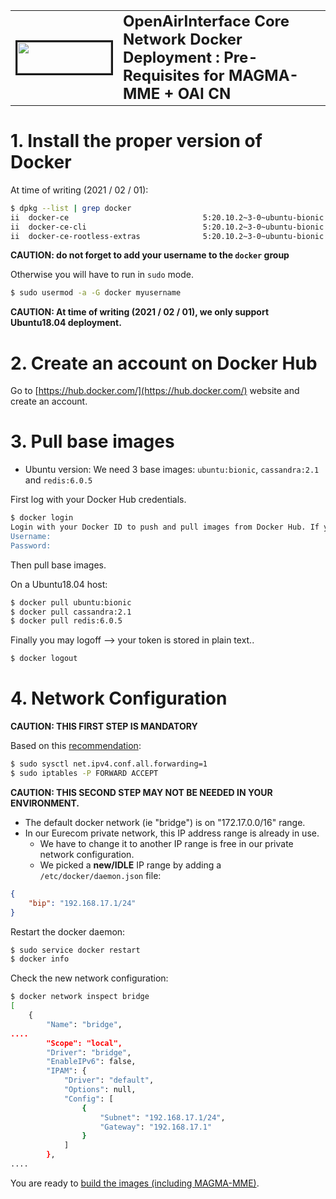 <table style="border-collapse: collapse; border: none;">
  <tr style="border-collapse: collapse; border: none;">
    <td style="border-collapse: collapse; border: none;">
      <a href="http://www.openairinterface.org/">
         <img src="./images/oai_final_logo.png" alt="" border=3 height=50 width=150>
         </img>
      </a>
    </td>
    <td style="border-collapse: collapse; border: none; vertical-align: center;">
      <b><font size = "5">OpenAirInterface Core Network Docker Deployment : Pre-Requisites for MAGMA-MME + OAI CN</font></b>
    </td>
  </tr>
</table>

# 1. Install the proper version of Docker #

At time of writing (2021 / 02 / 01):

```bash
$ dpkg --list | grep docker
ii  docker-ce                              5:20.10.2~3-0~ubuntu-bionic                     amd64        Docker: the open-source application container engine
ii  docker-ce-cli                          5:20.10.2~3-0~ubuntu-bionic                     amd64        Docker CLI: the open-source application container engine
ii  docker-ce-rootless-extras              5:20.10.2~3-0~ubuntu-bionic                     amd64        Rootless support for Docker.
```

**CAUTION: do not forget to add your username to the `docker` group**

Otherwise you will have to run in `sudo` mode.

```bash
$ sudo usermod -a -G docker myusername
```

**CAUTION: At time of writing (2021 / 02 / 01), we only support Ubuntu18.04 deployment.**

# 2. Create an account on Docker Hub #

Go to [https://hub.docker.com/](https://hub.docker.com/) website and create an account.

# 3. Pull base images #

* Ubuntu  version: We need 3 base images: `ubuntu:bionic`, `cassandra:2.1` and `redis:6.0.5`

First log with your Docker Hub credentials.

```bash
$ docker login
Login with your Docker ID to push and pull images from Docker Hub. If you don't have a Docker ID, head over to https://hub.docker.com to create one.
Username: 
Password: 
```

Then pull base images.

On a Ubuntu18.04 host:

```bash
$ docker pull ubuntu:bionic
$ docker pull cassandra:2.1
$ docker pull redis:6.0.5
```

Finally you may logoff --> your token is stored in plain text..

```bash
$ docker logout
```

# 4. Network Configuration #

**CAUTION: THIS FIRST STEP IS MANDATORY**

Based on this [recommendation](https://docs.docker.com/network/bridge/#enable-forwarding-from-docker-containers-to-the-outside-world):

```bash
$ sudo sysctl net.ipv4.conf.all.forwarding=1
$ sudo iptables -P FORWARD ACCEPT
```

**CAUTION: THIS SECOND STEP MAY NOT BE NEEDED IN YOUR ENVIRONMENT.**

* The default docker network (ie "bridge") is on "172.17.0.0/16" range.
* In our Eurecom private network, this IP address range is already in use.
  - We have to change it to another IP range is free in our private network configuration.
  - We picked a **new/IDLE** IP range by adding a `/etc/docker/daemon.json` file:

```json
{
	"bip": "192.168.17.1/24"
}
```

Restart the docker daemon:

```bash
$ sudo service docker restart
$ docker info
```

Check the new network configuration:

```bash
$ docker network inspect bridge
[
    {
        "Name": "bridge",
....
        "Scope": "local",
        "Driver": "bridge",
        "EnableIPv6": false,
        "IPAM": {
            "Driver": "default",
            "Options": null,
            "Config": [
                {
                    "Subnet": "192.168.17.1/24",
                    "Gateway": "192.168.17.1"
                }
            ]
        },
....
```

You are ready to [build the images (including MAGMA-MME)](./BUILD_IMAGES_MAGMA_MME.md).


